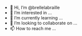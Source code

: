 - 👋 Hi, I’m @brellelabraille
- 👀 I’m interested in ...
- 🌱 I’m currently learning ...
- 💞️ I’m looking to collaborate on ...
- 📫 How to reach me ...

<!---
brellelabraille/brellelabraille is a ✨ special ✨ repository because its `README.md` (this file) appears on your GitHub profile.
You can click the Preview link to take a look at your changes.
--->
